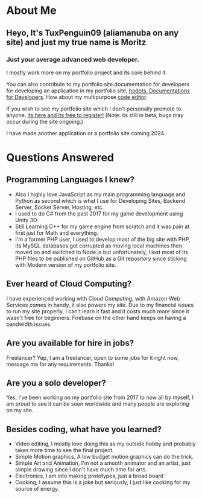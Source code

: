 # About Me
## Heyo, It's TuxPenguin09 (aliamanuba on any site) and just my true name is Moritz
### Just your average advanced web developer.
I mostly work more on my portfolio project and its core behind it.

You can also contribute to my portfolio site documentation for developers for developing an application in my portfolio site, [hodots. Documentations for Developers](https://github.com/leafstudiosDot/hodots-docs).
How about my multipurpose [code editor](https://github.com/leafstudiosDot/incogine-editor).

If you wish to see my portfolio site which I don't personally promote to anyone, [its here and its free to register!](https://hodots.com)
(Note: its still in beta, bugs may occur during the site ongoing.)

I have made another application or a portfolio site coming 2024.
# Questions Answered
## Programming Languages I knew?
- Also I highly love JavaScript as my main programming language and Python as second which is what I use for Developing Sites, Backend Server, Socket Server, Hosting, etc.
- I used to do C# from the past 2017 for my game development using Unity 3D.
- Still Learning C++ for my game engine from scratch and it was pain at first just for Math and everything.
- I'm a former PHP user, I used to develop most of the big site with PHP, Its MySQL databases got corrupted as moving local machines then moved on and switched to Node.js but unfortunately, I lost most of its PHP files to be published on GitHub as a Git repository since sticking with Modern version of my portfolio site.
## Ever heard of Cloud Computing?
I have experienced working with Cloud Computing, with Amazon Web Services comes in handy, it also powers my site. Due to my financial issues to run my site properly, I can't learn it fast and it costs much more since it wasn't free for beginners. Firebase on the other hand keeps on having a bandwidth issues.
## Are you available for hire in jobs?
Freelancer? Yep, I am a freelancer, open to some jobs for it right now, message me for any requirements. Thanks!
## Are you a solo developer?
Yes, I've been working on my portfolio site from 2017 to now all by myself, I am proud to see it can be seen worldwide and many people are exploring on my site.
## Besides coding, what have you learned?
- Video editing, I mostly love doing this as my outside hobby and probably takes more time to see the final project.
- Simple Motion graphics, A low budget motion graphics can do the trick.
- Simple Art and Animation, I'm not a smooth animator and an artist, just simple drawing since I don't have much time for arts.
- Electronics, I am into making prototypes, just a bread board
- Cooking, I assume this is a joke but seriously, I just like cooking for my source of energy.
<!--
**TuxPenguin09/TuxPenguin09** is a ✨ _special_ ✨ repository because its `README.md` (this file) appears on your GitHub profile.

Here are some ideas to get you started:

- 🔭 I’m currently working on ...
- 🌱 I’m currently learning ...
- 👯 I’m looking to collaborate on ...
- 🤔 I’m looking for help with ...
- 💬 Ask me about ...
- 📫 How to reach me: ...
- 😄 Pronouns: ...
- ⚡ Fun fact: ...
-->


